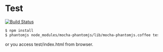Test
===========


[![Build Status](https://travis-ci.org/pocke/ajax_set.svg)](https://travis-ci.org/pocke/ajax_set)



```sh
$ npm install
$ phantomjs node_modules/mocha-phantomjs/lib/mocha-phantomjs.coffee test/index.html
```

or you access test/index.html from browser.
